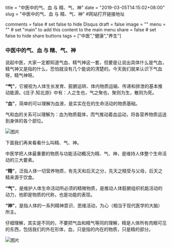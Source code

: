 title = "中医中的气、血 与 精、气、神"
date = "2019-03-05T14:15:02+08:00"
slug = "中医中的气、血 与 精、气、神" 	#网站打开链接地址 

comments = false       # set false to hide Disqus
draft = false
image = ""
menu = ""		# set "main" to add this content to the main menu
share = false	# set false to hide share buttons
tags = ["中医","健康","养生"]

### 中医中的气、血 与 精、气、神

说起中医，大家一定都知道气血、精气神这一套，但要是让说出具体什么是气血，精气神又是指的什么，恐怕就没有几个能说的清楚的。今天我们就来认识下气血呀，精气神呀。

**“气”**，它被视为人体生长发育、脏腑运转、体内物质运输、传递和排泄的基本推动能源。《庄子.知北游》中有：人之生也，气之聚也，聚则为生，散则为死。

**“血”**，简单的可以理解为血液，是实实在在的生命活动的物质基础。

气和血的关系可以理解为：血为物质载体，而气推动着血运动，将各营养物质运送到身体的各个部位。

![图片](/media/2019.03.05-01.jpg) 

下面我们再来看看什么叫精、气、神。

中医学把人体最重要的物质与功能活动概况为精、气、神，是维持人体整个生命活动的三大要素。

**“精”**，泛指人体一切营养物质，有先天和后天之分，先天之精受与父母，后天之精来源于饮食。

**“气”**，是维护人体生命活动所必须的精微物质，是推动人体脏腑组织机能活动的动力，他即是物质的代称，也是功能的表现。

**“神”**，是指人体的一系列精神意识、思维活动，为心（相当于现代医学的大脑）所主。

仔细理解，其实是不同的，不要把气血和精气等同的理解，精是人体所有肉眼可见的东西，包括我们的外在形体，血，只是指的内在的物质，只是精的部分。

![图片](/media/2019.03.05-02.jpg) 
